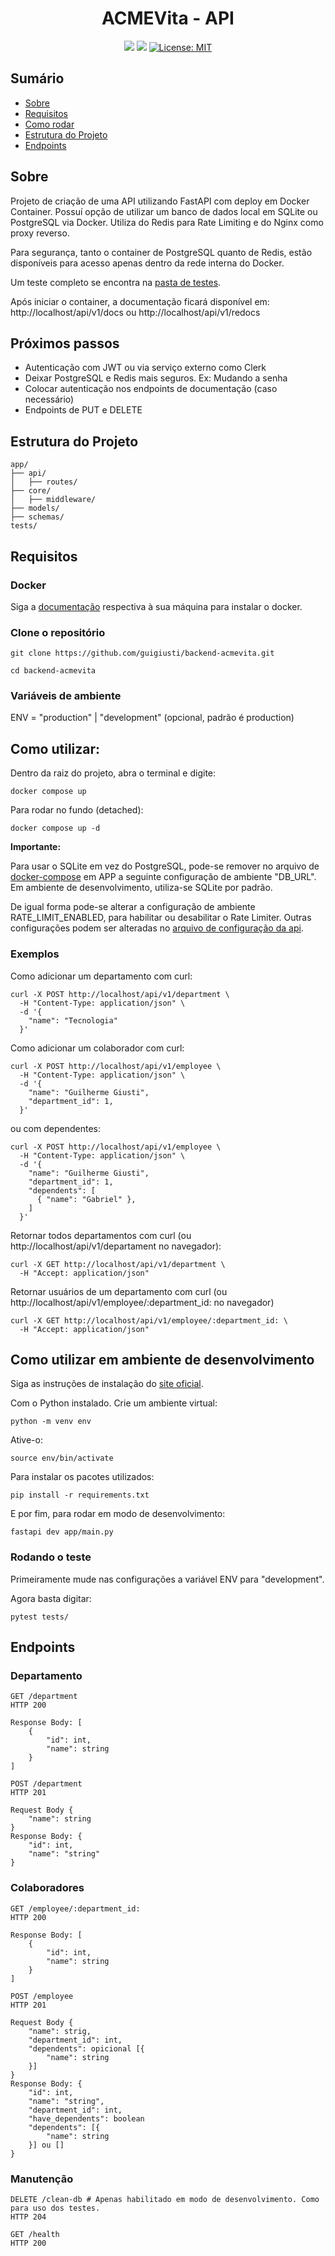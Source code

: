 <p align="center">
  <h1 align="center">ACMEVita - API</h1>
</p>
<div align="center" margin-top="25px">

  ![](https://img.shields.io/github/languages/count/guigiusti/backend-acmevita)
  ![](https://img.shields.io/github/languages/top/guigiusti/backend-acmevita)
  [![License: MIT](https://img.shields.io/badge/License-MIT-yellow.svg)](https://opensource.org/licenses/MIT)

</div>

## Sumário
- [Sobre](#sobre)
- [Requisitos](#requisitos)
- [Como rodar](#como-rodar)
- [Estrutura do Projeto](#estrutura-do-projeto)
- [Endpoints](#endpoints)

## Sobre

Projeto de criação de uma API utilizando FastAPI com deploy em Docker Container. Possuí opção de utilizar um banco de dados local em SQLite ou PostgreSQL via Docker. Utiliza do Redis para Rate Limiting e do Nginx como proxy reverso.

Para segurança, tanto o container de PostgreSQL quanto de Redis, estão disponíveis para acesso apenas dentro da rede interna do Docker.

Um teste completo se encontra na [pasta de testes](https://github.com/guigiusti/backend-acmevita/tree/master/tests).

Após iniciar o container, a documentação ficará disponível em: http://localhost/api/v1/docs ou http://localhost/api/v1/redocs

## Próximos passos

- Autenticação com JWT ou via serviço externo como Clerk
- Deixar PostgreSQL e Redis mais seguros. Ex: Mudando a senha
- Colocar autenticação nos endpoints de documentação (caso necessário)
- Endpoints de PUT e DELETE

## Estrutura do Projeto
```
app/
├── api/
│   ├── routes/
├── core/            
│   ├── middleware/
├── models/  
├── schemas/         
tests/
```


## Requisitos

### Docker

Siga a [documentação](https://docs.docker.com/engine/install/) respectiva à sua máquina para instalar o docker. 

### Clone o repositório
```
git clone https://github.com/guigiusti/backend-acmevita.git

cd backend-acmevita
```

### Variáveis de ambiente

ENV = "production" | "development" (opcional, padrão é production)

## Como utilizar:

Dentro da raiz do projeto, abra o terminal e digite:

```
docker compose up
```

Para rodar no fundo (detached):

```
docker compose up -d
```

**Importante:**

Para usar o SQLite em vez do PostgreSQL, pode-se remover no arquivo de [docker-compose](https://github.com/guigiusti/backend-acmevita/blob/master/docker-compose.yaml) em APP a seguinte configuração de ambiente "DB_URL". Em ambiente de desenvolvimento, utiliza-se SQLite por padrão.

De igual forma pode-se alterar a configuração de ambiente RATE_LIMIT_ENABLED, para habilitar ou desabilitar o Rate Limiter. Outras configurações podem ser alteradas no [arquivo de configuração da api](https://github.com/guigiusti/backend-acmevita/blob/master/app/core/configs.py).

### Exemplos

Como adicionar um departamento com curl:
```
curl -X POST http://localhost/api/v1/department \
  -H "Content-Type: application/json" \
  -d '{
    "name": "Tecnologia"
  }'
```

Como adicionar um colaborador com curl:
```
curl -X POST http://localhost/api/v1/employee \
  -H "Content-Type: application/json" \
  -d '{
    "name": "Guilherme Giusti",
    "department_id": 1,
  }'
```
ou com dependentes:
```
curl -X POST http://localhost/api/v1/employee \
  -H "Content-Type: application/json" \
  -d '{
    "name": "Guilherme Giusti",
    "department_id": 1,
    "dependents": [
      { "name": "Gabriel" },
    ]
  }'
```
Retornar todos departamentos com curl (ou http://localhost/api/v1/departament no navegador):
```
curl -X GET http://localhost/api/v1/department \
  -H "Accept: application/json"
```
Retornar usuários de um departamento com curl (ou http://localhost/api/v1/employee/:department_id: no navegador)
```
curl -X GET http://localhost/api/v1/employee/:department_id: \
  -H "Accept: application/json"
```

## Como utilizar em ambiente de desenvolvimento
Siga as instruções de instalação do [site oficial](https://www.python.org/downloads/).

Com o Python instalado. Crie um ambiente virtual:
```
python -m venv env
```
Ative-o:
```
source env/bin/activate
```

Para instalar os pacotes utilizados:
```
pip install -r requirements.txt
```
E por fim, para rodar em modo de desenvolvimento:
```
fastapi dev app/main.py
```

### Rodando o teste

Primeiramente mude nas configurações a variável ENV para "development".

Agora basta digitar:

```
pytest tests/
```




## Endpoints

### Departamento
```
GET /department
HTTP 200

Response Body: [
    {
        "id": int,
        "name": string
    }
]
```
```
POST /department
HTTP 201

Request Body {
    "name": string
}
Response Body: {
    "id": int,
    "name": "string"
}
```
### Colaboradores
```
GET /employee/:department_id:
HTTP 200

Response Body: [
    {
        "id": int,
        "name": string
    }
]
```
```
POST /employee
HTTP 201

Request Body {
    "name": strig,
    "department_id": int,
    "dependents": opicional [{
        "name": string
    }]
}
Response Body: {
    "id": int,
    "name": "string",
    "department_id": int,
    "have_dependents": boolean
    "dependents": [{
        "name": string
    }] ou []
}
```
### Manutenção
```
DELETE /clean-db # Apenas habilitado em modo de desenvolvimento. Como para uso dos testes.
HTTP 204
```
```
GET /health
HTTP 200
```
